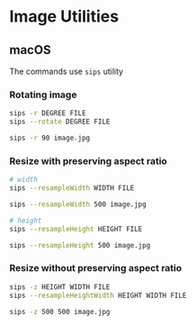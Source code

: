 # Image Utilities

## macOS
The commands use `sips` utility

### Rotating image

```bash
sips -r DEGREE FILE
sips --rotate DEGREE FILE

sips -r 90 image.jpg
```

### Resize with preserving aspect ratio

```bash
# width
sips --resampleWidth WIDTH FILE

sips --resampleWidth 500 image.jpg

# height
sips --resampleHeight HEIGHT FILE

sips --resampleHeight 500 image.jpg
```

### Resize without preserving aspect ratio

```bash
sips -z HEIGHT WIDTH FILE
sips --resampleHeightWidth HEIGHT WIDTH FILE

sips -z 500 500 image.jpg
```

